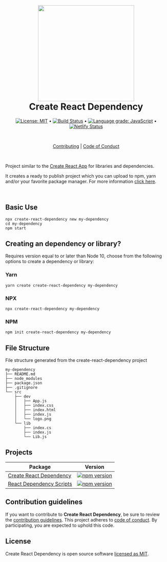 <div align="center">

<img width="300px" style="text-align:center" src="https://raw.githubusercontent.com/andrelmlins/create-react-dependency/master/packages/create-react-dependency/template/src/dev/logo.png">

<h1 style="margin-top:0px"><b>Create React Dependency</b></h1>

[![License: MIT](https://img.shields.io/badge/License-MIT-yellow.svg)](https://github.com/andrelmlins/create-react-dependency/blob/master/LICENSE) &bull; [![Build Status](https://travis-ci.com/andrelmlins/create-react-dependency.svg?branch=master)](https://travis-ci.com/andrelmlins/create-react-dependency) &bull; [![Language grade: JavaScript](https://img.shields.io/lgtm/grade/javascript/g/andrelmlins/create-react-dependency.svg?logo=lgtm&logoWidth=18)](https://lgtm.com/projects/g/andrelmlins/create-react-dependency/context:javascript) &bull; [![Netlify Status](https://api.netlify.com/api/v1/badges/59b78677-2d70-446b-b438-6336e37127f6/deploy-status)](https://app.netlify.com/sites/create-react-dependency/deploys)

<br />

[Contributing](CONTRIBUTING.md) | [Code of Conduct](CODE_OF_CONDUCT.md)

<br />

</div>

Project similar to the [Create React App](https://github.com/facebook/create-react-app) for libraries and dependencies.

It creates a ready to publish project which you can upload to npm, yarn and/or your favorite package manager. For more information [click here](https://create-react-dependency.netlify.com/).

<br />

## Basic Use

```
npx create-react-dependency new my-dependency
cd my-dependency
npm start
```

## Creating an dependency or library?

Requires version equal to or later than Node 10, choose from the following options to create a dependency or library:

### Yarn

```
yarn create create-react-dependency my-dependency
```

### NPX

```
npx create-react-dependency my-dependency
```

### NPM

```
npm init create-react-dependency my-dependency
```

## File Structure

File structure generated from the create-react-dependency project

```
my-dependency
├── README.md
├── node_modules
├── package.json
├── .gitignore
└── src
    ├── dev
    │   ├── App.js
    │   ├── index.css
    │   ├── index.html
    │   ├── index.js
    │   └── logo.png
    └── lib
        ├── index.cs
        ├── index.js
        └── Lib.js
```

## Projects

| Package                                                                                                                                    | Version                                                                                                                         |
| ------------------------------------------------------------------------------------------------------------------------------------------ | ------------------------------------------------------------------------------------------------------------------------------- |
| [Create React Dependency](https://github.com/andrelmlins/create-react-dependency/blob/master/packages/create-react-dependency/README.md)   | [![npm version](https://badge.fury.io/js/create-react-dependency.svg)](https://www.npmjs.com/package/create-react-dependency)   |
| [React Dependency Scripts](https://github.com/andrelmlins/create-react-dependency/blob/master/packages/react-dependency-scripts/README.md) | [![npm version](https://badge.fury.io/js/react-dependency-scripts.svg)](https://www.npmjs.com/package/react-dependency-scripts) |

## Contribution guidelines

If you want to contribute to **Create React Dependency**, be sure to review the
[contribution guidelines](CONTRIBUTING.md). This project adheres to
[code of conduct](CODE_OF_CONDUCT.md). By participating, you are expected to
uphold this code.

## License

Create React Dependency is open source software [licensed as MIT](https://github.com/andrelmlins/create-react-dependency/blob/master/LICENSE).
